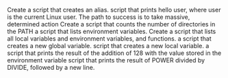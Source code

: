 Create a script that creates an alias.
 script that prints hello user, where user is the current Linux user.
The path to success is to take massive, determined action
Create a script that counts the number of directories in the PATH
a script that lists environment variables.
Create a script that lists all local variables and environment variables, and functions.
a script that creates a new global variable.
 script that creates a new local variable.
a script that prints the result of the addition of 128 with the value stored in the environment variable
script that prints the result of POWER divided by DIVIDE, followed by a new line.
